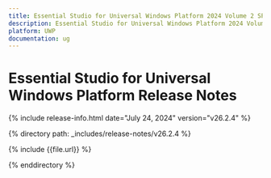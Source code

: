 ```yaml
---
title: Essential Studio for Universal Windows Platform 2024 Volume 2 SP Release Release Notes  
description: Essential Studio for Universal Windows Platform 2024 Volume 2 SP Release Release Notes  
platform: UWP
documentation: ug
---
```


# Essential Studio for Universal Windows Platform  Release Notes  

{% include release-info.html date="July 24, 2024"  version="v26.2.4" %} 

{% directory path: _includes/release-notes/v26.2.4 %}

{% include {{file.url}} %}

{% enddirectory %}